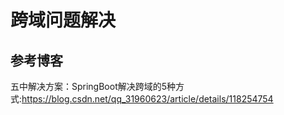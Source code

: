 # 跨域问题解决

## 参考博客

五中解决方案：SpringBoot解决跨域的5种方式:https://blog.csdn.net/qq_31960623/article/details/118254754